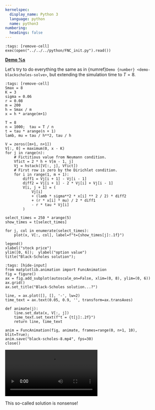 ```yaml
---
kernelspec:
  display_name: Python 3
  language: python
  name: python3
numbering:
  headings: false
---
```

```{code-cell}
:tags: [remove-cell]
exec(open("../../../python/FNC_init.py").read())
```
[**Demo %s**](#demo-blackscholes-unstable)

Let's try to do everything the same as in {numref}`Demo {number} <demo-blackscholes-solve>`, but extending the simulation time to $T=8$.

```{code-cell}
:tags: [remove-cell]
Smax = 8
K = 3
sigma = 0.06
r = 0.08
m = 200
h = Smax / m
x = h * arange(m+1)
```

```{code-cell}
T = 8
n = 1000;  tau = T / n
t = tau * arange(n + 1)
lamb, mu = tau / h**2, tau / h

V = zeros([m+1, n+1])
V[:, 0] = maximum(0, x - K)
for j in range(n):
    # Fictitious value from Neumann condition.
    Vfict = 2 * h + V[m - 1, j]
    Vj = hstack([V[:, j], Vfict])
    # First row is zero by the Dirichlet condition.
    for i in range(1, m + 1):
        diff1 = Vj[i + 1] - Vj[i - 1]
        diff2 = Vj[i + 1] - 2 * Vj[i] + Vj[i - 1]
        V[i, j + 1] = (
            Vj[i]
            + (lamb * sigma**2 * x[i] ** 2 / 2) * diff2
            + (r * x[i] * mu) / 2 * diff1
            - r * tau * Vj[i]
        )

select_times = 250 * arange(5)
show_times = t[select_times]

for j, col in enumerate(select_times):
    plot(x, V[:, col], label=f"t={show_times[j]:.1f}")

legend()
xlabel("stock price")
ylim([0, 6]);  ylabel("option value")
title("Black-Scholes solution");
```

```{code-cell}
:tags: [hide-input]
from matplotlib.animation import FuncAnimation
fig = figure()
ax = fig.add_subplot(autoscale_on=False, xlim=(0, 8), ylim=(0, 6))
ax.grid()
ax.set_title("Black-Scholes solution...?")

line, = ax.plot([], [], '-', lw=2)
time_text = ax.text(0.05, 0.9, '', transform=ax.transAxes)

def animate(j):
    line.set_data(x, V[:, j])
    time_text.set_text(f"t = {t[j]:.2f}")
    return line, time_text

anim = FuncAnimation(fig, animate, frames=range(0, n+1, 10), blit=True);
anim.save("black-scholes-8.mp4", fps=30)
close()
```

![Trouble in Black–Scholes solution](black-scholes-8.mp4)

This so-called solution is nonsense!
